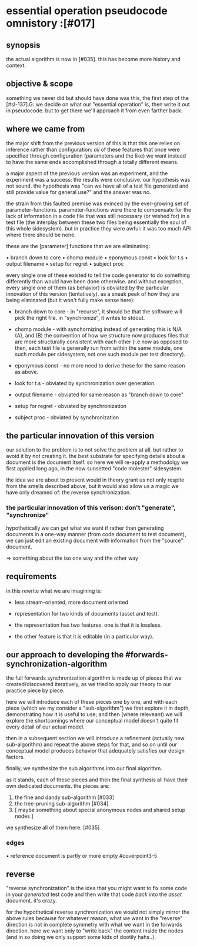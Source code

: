 # essential operation pseudocode omnistory :[#017]

## synopsis

the actual algorithm is now in [#035]. this has become more history and
context.




## objective & scope

something we never did but should have done was this, the first step
of the [#sl-137].G: we decide on what our "essential operation" is, then
write it out in pseudocode. but to get there we'll approach it from even
farther back:




## where we came from

the major shift from the previous version of this is that this one
relies on inference rather than configuration: *all* of these features
that once were specified through configuration (parameters and the like)
we want instead to have the same ends accomplished through a totally
different means.

a major aspect of the previous version was an experiment, and the
experiment was a success: the results were conclusive. our hypothesis
was not sound. the hypothesis was "can we have all of a test file
generated and still provide value for general use?" and the answer was
no.

the strain from this faulted premise was evinced by the ever-growing
set of parameter-functions. parameter-functions were there to compensate
for the lack of information in a code file that was still necessary (or
wished for) in a test file (the interplay between these two files being
essentially the soul of this whole sidesystem). but in practice they
were awful: it was too much API where there should be none.

these are the [parameter] functions that we are eliminating:

  • branch down to core
  • chomp module
  • eponymous const
  • look for t.s
  • output filename
  • setup for regret
  • subject proc

every single one of these existed to tell the code generator to do
something differently than would have been done otherwise. and without
exception, every single one of them (as behavior) is obviated by the
particular innovation of this version (tentatively). as a sneak peek
of how they are being eliminated (but it won't fully make sense here):

  - branch down to core  - in "recurse", it should be that the software
      will pick the right file. in "synchronize", it writes to stdout.

  - chomp module - with synchornizing instead of generating this is N/A (A),
      and (B) the convention of how we structure now produces files that
      are more structurally consistent with each other (i.e now as opposed
      to then, each test file is generally run from within the same module,
      one such module per sidesystem, not one such module per test directory).

  - eponymous const - no more need to derive these for the same reason as above.

  - look for t.s - obviated by synchronization over generation.

  - output filename - obviated for same reason as "branch down to core"

  - setup for regret  - obviated by synchronization

  - subject proc  - obviated by synchronization





## the particular innovation of this version

our solution to the problem is to not solve the problem at all, but
rather to avoid it by not creating it. the best substrate for specifying
details about a document is the document itself. so here we will
re-apply a methodolgy we first applied long ago, in the now sunsetted
"code molester" sidesystem.

the idea we are about to present would in theory grant us not only
respite from the smells described above, but it would also allow us
a magic we have only dreamed of: the reverse synchronization.



### the particular innovation of this verison: don't "generate", "synchronize"

hypothetically we can get what we want if rather than generating
documents in a one-way manner (from code document to test document), we
can just edit an existing document with information from the "source"
document.

  => something about the iso one way and the other way




## requirements

in this rewrite what we are imagining is:

  - less stream-oriented, more document oriented

  - representation for two kinds of documents (asset and test).

  - the representation has two features. one is that it is lossless.

  - the other feature is that it is editable (in a particular way).




## our approach to developing the #forwards-synchronization-algorithm

the full forwards synchronization algorithm is made up of pieces that we
created/discovered iteratively, as we tried to apply our theory to our
practice piece by piece.

here we will introduce each of these pieces one by one, and with each
piece (which we my consider a "sub-algorithm") we first explore it in
depth, demonstrating how it is useful to use; and then (where releveant)
we will explore the shortcomings where our conceptual model doesn't quite
fit every detail of our actual model.

then in a subsequent section we will introduce a refinement (actually new
sub-algorithm) and repeat the above steps for that, and so on until our
conceptual model produces behavior that adequately satisfies our design
factors.

finally, we synthesize the sub algorithms into our final algorithm.

as it stands, each of these pieces and then the final synthesis all have
their own dedicated documents. the pieces are:

  1. the fine and dandy sub-algorithm [#033]
  2. the tree-pruning sub-algorithm [#034]
  3. [ maybe something about special anonymous nodes and shared setup nodes ]

we synthesize all of them here: [#035]



### edges

  • reference document is partly or more empty #coverpoint3-5




## reverse

"reverse synchronization" is the idea that you might want to fix some
code in your *generated* test code and then write that code *back* into
the *asset* document. it's crazy.

for the hypothetical reverse synchronization we would not simply
mirror the above rules because for whatever reason, what we want
in the "reverse" direction is not in complete symmetry with what
we want in the forwards direction. here we want only to "write back"
the content inside the nodes (and in so doing we only support some
kids of dootily hahs..).
